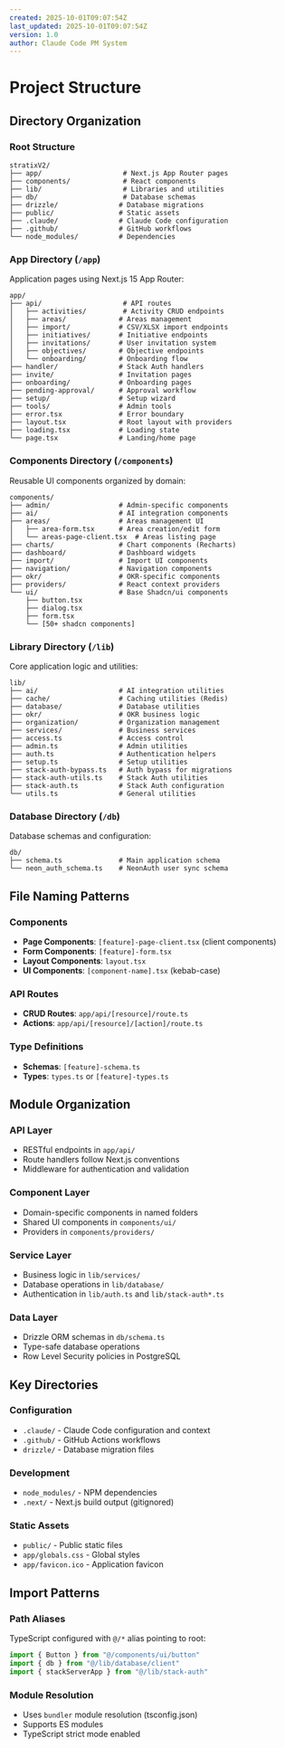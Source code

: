```yaml
---
created: 2025-10-01T09:07:54Z
last_updated: 2025-10-01T09:07:54Z
version: 1.0
author: Claude Code PM System
---
```


# Project Structure

## Directory Organization

### Root Structure
```
stratixV2/
├── app/                    # Next.js App Router pages
├── components/             # React components
├── lib/                    # Libraries and utilities
├── db/                     # Database schemas
├── drizzle/               # Database migrations
├── public/                # Static assets
├── .claude/               # Claude Code configuration
├── .github/               # GitHub workflows
└── node_modules/          # Dependencies
```

### App Directory (`/app`)
Application pages using Next.js 15 App Router:

```
app/
├── api/                    # API routes
│   ├── activities/         # Activity CRUD endpoints
│   ├── areas/             # Areas management
│   ├── import/            # CSV/XLSX import endpoints
│   ├── initiatives/       # Initiative endpoints
│   ├── invitations/       # User invitation system
│   ├── objectives/        # Objective endpoints
│   └── onboarding/        # Onboarding flow
├── handler/               # Stack Auth handlers
├── invite/                # Invitation pages
├── onboarding/            # Onboarding pages
├── pending-approval/      # Approval workflow
├── setup/                 # Setup wizard
├── tools/                 # Admin tools
├── error.tsx              # Error boundary
├── layout.tsx             # Root layout with providers
├── loading.tsx            # Loading state
└── page.tsx               # Landing/home page
```

### Components Directory (`/components`)
Reusable UI components organized by domain:

```
components/
├── admin/                 # Admin-specific components
├── ai/                    # AI integration components
├── areas/                 # Areas management UI
│   ├── area-form.tsx      # Area creation/edit form
│   └── areas-page-client.tsx  # Areas listing page
├── charts/                # Chart components (Recharts)
├── dashboard/             # Dashboard widgets
├── import/                # Import UI components
├── navigation/            # Navigation components
├── okr/                   # OKR-specific components
├── providers/             # React context providers
└── ui/                    # Base Shadcn/ui components
    ├── button.tsx
    ├── dialog.tsx
    ├── form.tsx
    └── [50+ shadcn components]
```

### Library Directory (`/lib`)
Core application logic and utilities:

```
lib/
├── ai/                    # AI integration utilities
├── cache/                 # Caching utilities (Redis)
├── database/              # Database utilities
├── okr/                   # OKR business logic
├── organization/          # Organization management
├── services/              # Business services
├── access.ts              # Access control
├── admin.ts               # Admin utilities
├── auth.ts                # Authentication helpers
├── setup.ts               # Setup utilities
├── stack-auth-bypass.ts   # Auth bypass for migrations
├── stack-auth-utils.ts    # Stack Auth utilities
├── stack-auth.ts          # Stack Auth configuration
└── utils.ts               # General utilities
```

### Database Directory (`/db`)
Database schemas and configuration:

```
db/
├── schema.ts              # Main application schema
└── neon_auth_schema.ts    # NeonAuth user sync schema
```

## File Naming Patterns

### Components
- **Page Components**: `[feature]-page-client.tsx` (client components)
- **Form Components**: `[feature]-form.tsx`
- **Layout Components**: `layout.tsx`
- **UI Components**: `[component-name].tsx` (kebab-case)

### API Routes
- **CRUD Routes**: `app/api/[resource]/route.ts`
- **Actions**: `app/api/[resource]/[action]/route.ts`

### Type Definitions
- **Schemas**: `[feature]-schema.ts`
- **Types**: `types.ts` or `[feature]-types.ts`

## Module Organization

### API Layer
- RESTful endpoints in `app/api/`
- Route handlers follow Next.js conventions
- Middleware for authentication and validation

### Component Layer
- Domain-specific components in named folders
- Shared UI components in `components/ui/`
- Providers in `components/providers/`

### Service Layer
- Business logic in `lib/services/`
- Database operations in `lib/database/`
- Authentication in `lib/auth.ts` and `lib/stack-auth*.ts`

### Data Layer
- Drizzle ORM schemas in `db/schema.ts`
- Type-safe database operations
- Row Level Security policies in PostgreSQL

## Key Directories

### Configuration
- `.claude/` - Claude Code configuration and context
- `.github/` - GitHub Actions workflows
- `drizzle/` - Database migration files

### Development
- `node_modules/` - NPM dependencies
- `.next/` - Next.js build output (gitignored)

### Static Assets
- `public/` - Public static files
- `app/globals.css` - Global styles
- `app/favicon.ico` - Application favicon

## Import Patterns

### Path Aliases
TypeScript configured with `@/*` alias pointing to root:
```typescript
import { Button } from "@/components/ui/button"
import { db } from "@/lib/database/client"
import { stackServerApp } from "@/lib/stack-auth"
```

### Module Resolution
- Uses `bundler` module resolution (tsconfig.json)
- Supports ES modules
- TypeScript strict mode enabled
